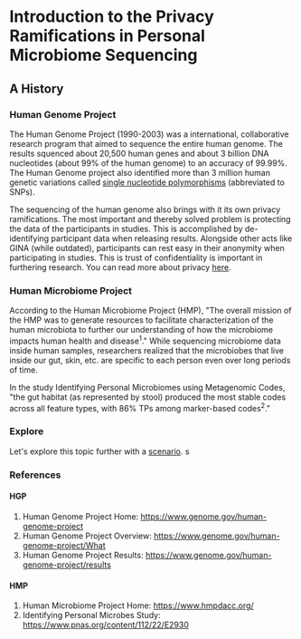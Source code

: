 # Introduction to the Privacy Ramifications in Personal Microbiome Sequencing

## A History
### Human Genome Project
The Human Genome Project (1990-2003) was a international, collaborative research program that aimed to sequence the entire human genome. The results squenced about 20,500 human genes and about 3 billion DNA nucleotides (about 99% of the human genome) to an accuracy of 99.99%. The Human Genome project also identified more than 3 million human genetic variations called [single nucleotide polymorphisms]() (abbreviated to SNPs). <br/>

The sequencing of the human genome also brings with it its own privacy ramifications. The most important and thereby solved problem is protecting the data of the participants in studies. This is accomplished by de-identifying participant data when releasing results. Alongside other acts like GINA (while outdated), participants can rest easy in their anonymity when participating in studies. This is trust of confidentiality is important in furthering research. You can read more about privacy [here](https://www.genome.gov/about-genomics/policy-issues/Privacy).

### Human Microbiome Project
According to the Human Microbiome Project (HMP), "The overall mission of the HMP was to generate resources to facilitate characterization of the human microbiota to further our understanding of how the microbiome impacts human health and disease<sup>1</sup>." While sequencing microbiome data inside human samples, researchers realized that the microbiobes that live inside our gut, skin, etc. are specific to each person even over long periods of time. 

In the study Identifying Personal Microbiomes using Metagenomic Codes, "the gut habitat (as represented by stool) produced the most stable codes across all feature types, with 86% TPs among marker-based codes<sup>2</sup>."
### Explore
Let's explore this topic further with a [scenario](https://ashuang2013.github.io/Bioinformatics-Final/SetUpScenario). s

### References
#### HGP
1. Human Genome Project Home:     https://www.genome.gov/human-genome-project <br/>
2. Human Genome Project Overview: https://www.genome.gov/human-genome-project/What <br/>
3. Human Genome Project Results:  https://www.genome.gov/human-genome-project/results <br/>

#### HMP
1. Human Microbiome Project Home: https://www.hmpdacc.org/ <br/>
2. Identifying Personal Microbes Study: https://www.pnas.org/content/112/22/E2930
